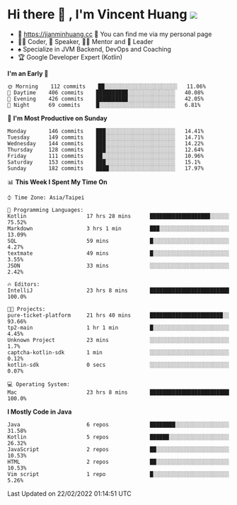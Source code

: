 # Hi there 👋 , I'm Vincent Huang ![](https://komarev.com/ghpvc/?username=Jian-Min-Huang)
- 💎 https://jianminhuang.cc 🙋 You can find me via my personal page
- 👨‍💻 Coder, 🎤 Speaker, 👨‍🏫 Mentor and 🚀 Leader
- ♠️ Specialize in JVM Backend, DevOps and Coaching
- 🏆 Google Developer Expert (Kotlin)

<!--START_SECTION:waka-->
**I'm an Early 🐤** 

```text
🌞 Morning    112 commits    ██░░░░░░░░░░░░░░░░░░░░░░░   11.06% 
🌆 Daytime    406 commits    ██████████░░░░░░░░░░░░░░░   40.08% 
🌃 Evening    426 commits    ██████████░░░░░░░░░░░░░░░   42.05% 
🌙 Night      69 commits     █░░░░░░░░░░░░░░░░░░░░░░░░   6.81%

```
📅 **I'm Most Productive on Sunday** 

```text
Monday       146 commits    ███░░░░░░░░░░░░░░░░░░░░░░   14.41% 
Tuesday      149 commits    ███░░░░░░░░░░░░░░░░░░░░░░   14.71% 
Wednesday    144 commits    ███░░░░░░░░░░░░░░░░░░░░░░   14.22% 
Thursday     128 commits    ███░░░░░░░░░░░░░░░░░░░░░░   12.64% 
Friday       111 commits    ██░░░░░░░░░░░░░░░░░░░░░░░   10.96% 
Saturday     153 commits    ███░░░░░░░░░░░░░░░░░░░░░░   15.1% 
Sunday       182 commits    ████░░░░░░░░░░░░░░░░░░░░░   17.97%

```


📊 **This Week I Spent My Time On** 

```text
⌚︎ Time Zone: Asia/Taipei

💬 Programming Languages: 
Kotlin                   17 hrs 28 mins      ███████████████████░░░░░░   75.52% 
Markdown                 3 hrs 1 min         ███░░░░░░░░░░░░░░░░░░░░░░   13.09% 
SQL                      59 mins             █░░░░░░░░░░░░░░░░░░░░░░░░   4.27% 
textmate                 49 mins             █░░░░░░░░░░░░░░░░░░░░░░░░   3.55% 
JSON                     33 mins             ░░░░░░░░░░░░░░░░░░░░░░░░░   2.42%

🔥 Editors: 
IntelliJ                 23 hrs 8 mins       █████████████████████████   100.0%

🐱‍💻 Projects: 
pure-ticket-platform     21 hrs 40 mins      ███████████████████████░░   93.66% 
tp2-main                 1 hr 1 min          █░░░░░░░░░░░░░░░░░░░░░░░░   4.45% 
Unknown Project          23 mins             ░░░░░░░░░░░░░░░░░░░░░░░░░   1.7% 
captcha-kotlin-sdk       1 min               ░░░░░░░░░░░░░░░░░░░░░░░░░   0.12% 
kotlin-sdk               0 secs              ░░░░░░░░░░░░░░░░░░░░░░░░░   0.07%

💻 Operating System: 
Mac                      23 hrs 8 mins       █████████████████████████   100.0%

```

**I Mostly Code in Java** 

```text
Java                     6 repos             ████████░░░░░░░░░░░░░░░░░   31.58% 
Kotlin                   5 repos             ██████░░░░░░░░░░░░░░░░░░░   26.32% 
JavaScript               2 repos             ██░░░░░░░░░░░░░░░░░░░░░░░   10.53% 
HTML                     2 repos             ██░░░░░░░░░░░░░░░░░░░░░░░   10.53% 
Vim script               1 repo              █░░░░░░░░░░░░░░░░░░░░░░░░   5.26%

```



 Last Updated on 22/02/2022 01:14:51 UTC
<!--END_SECTION:waka-->
